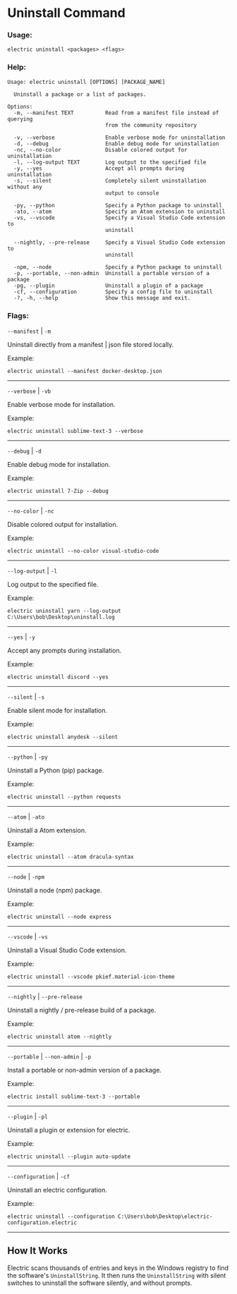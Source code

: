# Uninstall Command

### Usage:


```
electric uninstall <packages> <flags>
```

### Help:

```
Usage: electric uninstall [OPTIONS] [PACKAGE_NAME]

  Uninstall a package or a list of packages.

Options:
  -m, --manifest TEXT          Read from a manifest file instead of querying
                               from the community repository

  -v, --verbose                Enable verbose mode for uninstallation
  -d, --debug                  Enable debug mode for uninstallation
  -nc, --no-color              Disable colored output for uninstallation
  -l, --log-output TEXT        Log output to the specified file
  -y, --yes                    Accept all prompts during uninstallation
  -s, --silent                 Completely silent uninstallation without any
                               output to console

  -py, --python                Specify a Python package to uninstall
  -ato, --atom                 Specify an Atom extension to uninstall
  -vs, --vscode                Specify a Visual Studio Code extension to
                               uninstall

  --nightly, --pre-release     Specify a Visual Studio Code extension to
                               uninstall

  -npm, --node                 Specify a Python package to uninstall
  -p, --portable, --non-admin  Uninstall a portable version of a package
  -pg, --plugin                Uninstall a plugin of a package
  -cf, --configuration         Specify a config file to uninstall
  -?, -h, --help               Show this message and exit.
```

### Flags:


`--manifest` | `-m`

Uninstall directly from a manifest | json file stored locally.

Example:

`electric uninstall --manifest docker-desktop.json`

------------------------------------

`--verbose` | `-vb`

Enable verbose mode for installation.

Example:

`electric uninstall sublime-text-3 --verbose`

------------------------------------

`--debug` | `-d`

Enable debug mode for installation.

Example:

`electric uninstall 7-Zip --debug`

------------------------------------

`--no-color` | `-nc`

Disable colored output for installation.

Example:

`electric uninstall --no-color visual-studio-code`

------------------------------------

`--log-output` | `-l`

Log output to the specified file.

Example:

`electric uninstall yarn --log-output C:\Users\bob\Desktop\uninstall.log`

------------------------------------

`--yes` | `-y`

Accept any prompts during installation.

Example:

`electric uninstall discord --yes`

------------------------------------

`--silent` | `-s`

Enable silent mode for installation.

Example:

`electric uninstall anydesk --silent`

------------------------------------

`--python` | `-py`

Uninstall a Python (pip) package.

Example:

`electric uninstall --python requests`

------------------------------------

`--atom` | `-ato`

Uninstall a Atom extension.

Example:

`electric uninstall --atom dracula-syntax`

------------------------------------

`--node` | `-npm`

Uninstall a node (npm) package.

Example:

`electric uninstall --node express`

------------------------------------

`--vscode` | `-vs`

Uninstall a Visual Studio Code extension.

Example:

`electric uninstall --vscode pkief.material-icon-theme`

------------------------------------

`--nightly` | `--pre-release`

Uninstall a nightly / pre-release build of a package.

Example:

`electric uninstall atom --nightly`

------------------------------------


`--portable` | `--non-admin` | `-p`

Install a portable or non-admin version of a package.

Example:

`electric install sublime-text-3 --portable`

------------------------------------

`--plugin` | `-pl`

Uninstall a plugin or extension for electric.

Example:

`electric uninstall --plugin auto-update`

------------------------------------

`--configuration` | `-cf`

Uninstall an electric configuration.

Example:

`electric uninstall --configuration C:\Users\bob\Desktop\electric-configuration.electric`

------------------------------------

## How It Works

Electric scans thousands of entries and keys in the Windows registry to find the software's `UninstallString`. It then runs the `UninstallString` with silent switches to uninstall the software silently, and without prompts.

